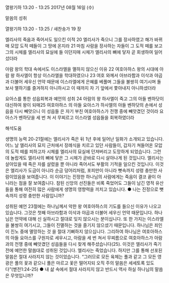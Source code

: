 열왕기하 13:20 - 13:25 
2017년 08월 16일 (수)

말씀의 성취



열왕기하 13:20 - 13:25 / 새찬송가 19 장


엘리사의 죽음과 죽어서도 일으킨 이적
20 엘리사가 죽으니 그를 장사하였고 해가 바뀌매 모압 도적 떼들이 그 땅에 온지라
21 마침 사람을 장사하는 자들이 그 도적 떼를 보고 그의 시체를 엘리사의 묘실에 들
이던지매 시체가 엘리사의 뼈에 닿자 곧 회생하여 일어섰더라

아람 왕의 학대 속에서도 이스라엘을 멸하지 않으신 이유
22 여호아하스 왕의 시대에 아람 왕 하사엘이 항상 이스라엘을 학대하였으나 23 여호
와께서 아브라함과 이삭과 야곱과 더불어 세우신 언약 때문에 이스라엘에게 은혜를
베풀며 그들을 불쌍히 여기시며 돌보사 멸하기를 즐겨하지 아니하시고 이 때까지 자
기 앞에서 쫓아내지 아니하셨더라

요아스를 통한 성읍회복과 예언의 성취
24 아람의 왕 하사엘이 죽고 그의 아들 벤하닷이 대신하여 왕이 되매25 여호아하스
의 아들 요아스가 하사엘의 아들 벤하닷의 손에서 성읍을 다시 빼앗으니 이 성읍들
은 자기 부친 여호아하스가 전쟁 중에 빼앗겼던 것이라 요아스가 벤하닷을 세 번 쳐
서 무찌르고 이스라엘 성읍들을 회복하였더라

해석도움





생명의 능력
20-21절에는 엘리사가 죽은 뒤 1년 후에 일어난 일화가 소개되고 있습니다. 어느 날 엘리사의 묘지 근처에서 장례식을 치르고 있던 사람들이, 갑자기 쳐들어온 모압의
도적 떼를 피하고자 시체를 엘리사의 묘실에 던져버리고 도망하게 되었습니다. 그런데 놀랍게도 엘리사의 뼈에 닿은 그 시체가 곧바로 다시 살아나게 된 것입니다. 엘리사는 살아있을 때 죽은 자를 살렸을 뿐 아니라 죽어서도 부활의 기적을 일으킨 것입니다. 이것은 엘리사가 도금이 아니라 순금 덩어리처럼, 포피만이 아니라 뼛속까지 성령 충만한 사람이었음을 보여줍니다. 이 이야기는 진정한 하나님의 사람에게는 죽음이 결코 끝이 아니라는 점을 잘 보여줍니다. 참된 신앙의 선진들은 비록 죽었어도 그들이 남긴 영적 유산들을 통해 여전히 많은 사람에게 생명의 영향력을 끼치고 있습니다.
● 나는 진정으로 뼛속까지 성령 충만한 사람입니까?

성취된 예언
23절에는 하나님께서 악한 왕 여호아하스의 기도를 들으신 이유가 나오고 있습니다. 그것은 첫째 아브라함과 이삭과 야곱과 더불어 세우신 언약 때문입니다. 하나님은 언약에 대해 신
실하시고 절대로 잊지 않으시는 분이십니다. 또 한 가지는 이스라엘을 불쌍히 여기시고, 그들이 진멸하는 것을 즐기지 않으셨기 때문입니다. 하나님은 죄인이 진노 중에 멸망하는 것
을 절대 기뻐하지 않으십니다. 그리하여 하나님은 여호아하스의 아들 요아스를 구원자로 세우시고, 아람을 세 번 쳐서 무찌름으로 여호아하스가 아람과의 전쟁 중에 빼앗겼던 성읍들을 다시 찾게 해주셨습니다(25). 이것은 엘리사가 죽기 전에 예언한 말씀대로 성취된 것입니다. 엘리사는 죽었습니다. 하지만 그를 통해 선포된 말씀은 절대 사라지지 않는 것이었습니다. “그러므로 모든 육체는 풀과 같고 그 모든 영광은 풀의 꽃과 같으니 풀은 마르고 꽃은 떨어지되 오직 주의 말씀은 세세토록 있도다”(벧전1:24-25)
● 내 삶 속에서 절대 사라지지 않고 반드시 역사 하실 하나님의 말씀은 무엇입니까?